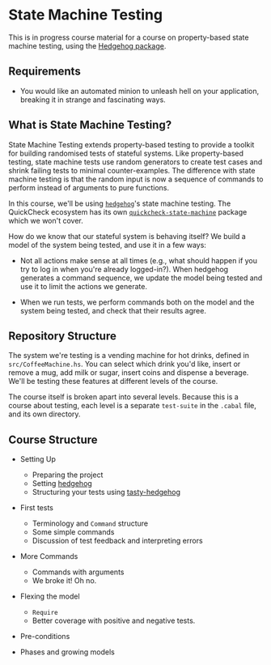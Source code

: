 # State Machine Testing

This is in progress course material for a course on property-based state machine
testing, using the [Hedgehog package](https://hackage.haskell.org/package/hedgehog).

## Requirements

- You would like an automated minion to unleash hell on your application,
  breaking it in strange and fascinating ways.

## What is State Machine Testing?

State Machine Testing extends property-based testing to provide a
toolkit for building randomised tests of stateful systems. Like
property-based testing, state machine tests use random generators to
create test cases and shrink failing tests to minimal
counter-examples. The difference with state machine testing is that
the random input is now a sequence of commands to perform instead of
arguments to pure functions.

In this course, we'll be using
[`hedgehog`](hackage.haskell.org/package/hedgehog)'s state machine
testing. The QuickCheck ecosystem has its own
[`quickcheck-state-machine`](https://hackage.haskell.org/package/quickcheck-state-machine)
package which we won't cover.

How do we know that our stateful system is behaving itself? We build a
model of the system being tested, and use it in a few ways:

* Not all actions make sense at all times (e.g., what should happen if
  you try to log in when you're already logged-in?). When hedgehog
  generates a command sequence, we update the model being tested and
  use it to limit the actions we generate.

* When we run tests, we perform commands both on the model and the
  system being tested, and check that their results agree.

## Repository Structure

The system we're testing is a vending machine for hot drinks, defined
in `src/CoffeeMachine.hs`. You can select which drink you'd like,
insert or remove a mug, add milk or sugar, insert coins and dispense a
beverage. We'll be testing these features at different levels of the
course.

The course itself is broken apart into several levels. Because this is
a course about testing, each level is a separate `test-suite` in the
`.cabal` file, and its own directory.

## Course Structure

- Setting Up
  - Preparing the project
  - Setting [hedgehog](https://hackage.haskell.org/package/hedgehog)
  - Structuring your tests using [tasty-hedgehog](https://hackage.haskell.org/package/tasty-hedgehog)

- First tests
  - Terminology and `Command` structure
  - Some simple commands
  - Discussion of test feedback and interpreting errors

- More Commands
  - Commands with arguments
  - We broke it! Oh no.

- Flexing the model
  - `Require`
  - Better coverage with positive and negative tests.

- Pre-conditions

- Phases and growing models